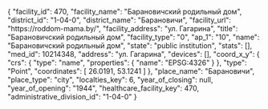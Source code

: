 {
    "facility_id": 470,
    "facility_name": "Барановичский родильный дом",
    "district_id": "1-04-0",
    "district_name": "Барановичи",
    "facility_url": "https:\/\/roddom-mama.by\/",
    "facility_address": "ул. Гагарина",
    "title": "Барановичский родильный дом",
    "facility_type": "0",
    "ap_1": "10",
    "name": "Барановичский родильный дом",
    "state": "public institution",
    "stats": [],
    "med_id": 10214348,
    "address": "ул. Гагарина",
    "devices": [],
    "coord_x_y": {
        "crs": {
            "type": "name",
            "properties": {
                "name": "EPSG:4326"
            }
        },
        "type": "Point",
        "coordinates": [
            26.0191,
            53.1241
        ]
    },
    "place_name": "Барановичи",
    "place_type": "city",
    "localties_key": 6,
    "year_of_closing": null,
    "year_of_opening": "1944",
    "healthcare_facility_key": 470,
    "administrative_division_id": "1-04-0"
}